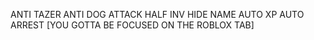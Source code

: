 ANTI TAZER
ANTI DOG ATTACK
HALF INV
HIDE NAME
AUTO XP
AUTO ARREST [YOU GOTTA BE FOCUSED ON THE ROBLOX TAB]
